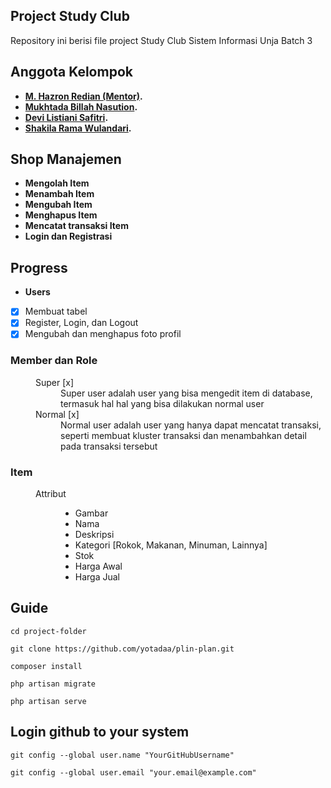 ## Project Study Club

Repository ini berisi file project Study Club Sistem Informasi Unja
Batch 3

## Anggota Kelompok
- **[M. Hazron Redian (Mentor)](https://github.com/Hazron).**
- **[Mukhtada Billah Nasution](https://github.com/yotadaa).**
- **[Devi Listiani Safitri](https://github.com/devilistiani).**
- **[Shakila Rama Wulandari](https://github.com/Shakila10).**


## Shop Manajemen
- **Mengolah Item**
- **Menambah Item**
- **Mengubah Item**
- **Menghapus Item**
- **Mencatat transaksi Item**
- **Login dan Registrasi**

## Progress

- **Users**
- [x] Membuat tabel
- [x] Register, Login, dan Logout
- [x] Mengubah dan menghapus foto profil
<dl>
    <dt><h3>Member dan Role</h3></dt>
    <dd>
        <dl>
            <dt>Super [x]</dt>
            <dd>Super user adalah user yang bisa mengedit item di database, termasuk hal hal yang bisa dilakukan normal user</dd>
            <dt>Normal [x]</dt>
            <dd>Normal user adalah user yang hanya dapat mencatat transaksi, seperti membuat kluster transaksi dan menambahkan detail pada transaksi tersebut</dd>
        </dl>
    </dd>
    <dt><h3>Item</h3></dt>
    <dd>
        <dl>
            <dt>Attribut</dt>
            <dd>
                <ul>
                    <li>Gambar</li>
                    <li>Nama</li>
                    <li>Deskripsi</li>
                    <li>Kategori [Rokok, Makanan, Minuman, Lainnya]</li>
                    <li>Stok</li>
                    <li>Harga Awal</li>
                    <li>Harga Jual</li>
                </ul>
            </dd>
        </dl>
    </dd>
</dl>


## Guide

```
cd project-folder
```

```
git clone https://github.com/yotadaa/plin-plan.git
```

```
composer install
```

```
php artisan migrate
```

```
php artisan serve
```

## Login github to your system
```
git config --global user.name "YourGitHubUsername"
```

```
git config --global user.email "your.email@example.com"
```
